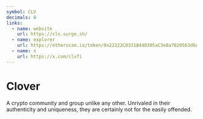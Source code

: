 ```yaml
---
symbol: CLV
decimals: 6
links:
  - name: website
    url: https://clv.surge.sh/
  - name: explorer
    url: https://etherscan.io/token/0x22222C03318440305aC3e8a7820563d6A9FD777F
  - name: x
    url: https://x.com/clvfi
---
```


# Clover

A crypto community and group unlike any other. Unrivaled in their authenticity and uniqueness, they are certainly not for the easily offended.

